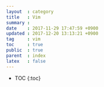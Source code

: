 ```yaml
---
layout  : category
title   : Vim
summary :
date    : 2017-11-29 17:47:59 +0900
updated : 2017-12-20 13:13:21 +0900
tag     : vim
toc     : true
public  : true
parent  : index
latex   : false
---
```

* TOC
{:toc}



